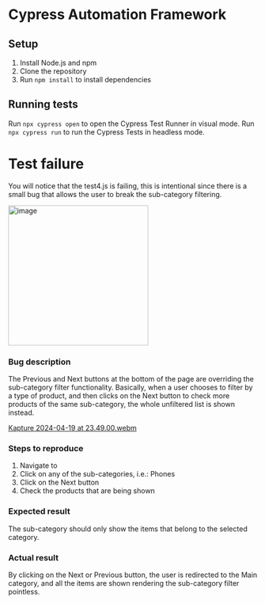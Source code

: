 # Cypress Automation Framework

## Setup
1. Install Node.js and npm
2. Clone the repository
3. Run `npm install` to install dependencies

## Running tests
Run `npx cypress open` to open the Cypress Test Runner in visual mode.
Run `npx cypress run` to run the Cypress Tests in headless mode.


# Test failure

You will notice that the test4.js is failing, this is intentional since there is a small bug that allows the user to break the sub-category filtering. 

<img width="283" alt="image" src="https://github.com/ivanlepeskevicius/coderbyte/assets/41808652/ae08b1c0-6e94-4298-bbf5-ae8c25a79e5d">

### Bug description 
The Previous and Next buttons at the bottom of the page are overriding the sub-category filter functionality. 
Basically, when a user chooses to filter by a type of product, and then clicks on the Next button to check more products of the same sub-category, the whole unfiltered list is shown instead. 

[Kapture 2024-04-19 at 23.49.00.webm](https://github.com/ivanlepeskevicius/coderbyte/assets/41808652/d6c950ae-f752-4433-95be-410afb079501)

### Steps to reproduce
1. Navigate to
2. Click on any of the sub-categories, i.e.: Phones
3. Click on the Next button
4. Check the products that are being shown

### Expected result
The sub-category should only show the items that belong to the selected category. 

### Actual result
By clicking on the Next or Previous button, the user is redirected to the Main category, and all the items are shown rendering the sub-category filter pointless.
